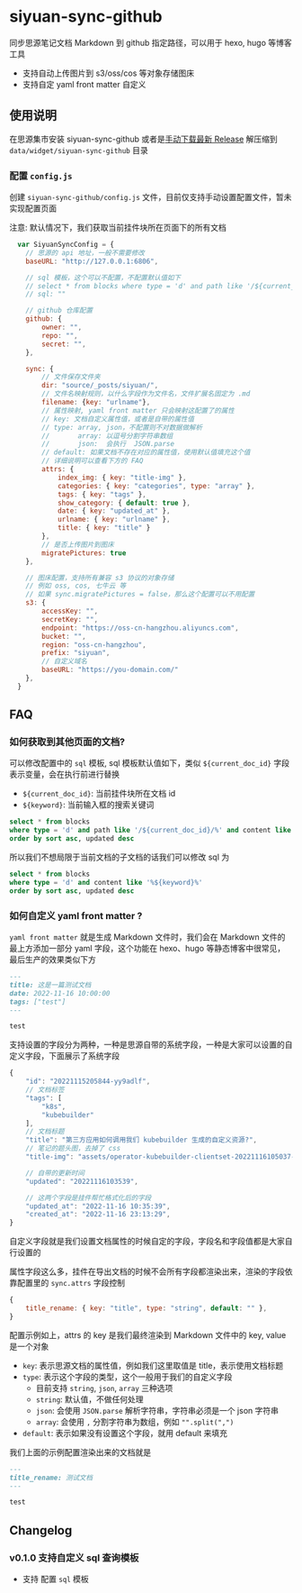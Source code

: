 # siyuan-sync-github

同步思源笔记文档 Markdown 到 github 指定路径，可以用于 hexo, hugo 等博客工具

- 支持自动上传图片到 s3/oss/cos 等对象存储图床
- 支持自定 yaml front matter 自定义

## 使用说明

在思源集市安装 siyuan-sync-github 或者是[手动下载最新 Release](https://github.com/mohuishou/siyuan-sync-github/releases) 解压缩到 `data/widget/siyuan-sync-github` 目录

### 配置 `config.js`
  
创建 `siyuan-sync-github/config.js` 文件，目前仅支持手动设置配置文件，暂未实现配置页面

注意: 默认情况下，我们获取当前挂件块所在页面下的所有文档

```js
  var SiyuanSyncConfig = {
    // 思源的 api 地址，一般不需要修改
    baseURL: "http://127.0.0.1:6806",

    // sql 模板，这个可以不配置，不配置默认值如下
    // select * from blocks where type = 'd' and path like '/${current_doc_id}/%' and content like '%${keyword}%' order by sort asc, updated desc
    // sql: ""

    // github 仓库配置
    github: {
        owner: "",
        repo: "",
        secret: "",
    },

    sync: {
        // 文件保存文件夹
        dir: "source/_posts/siyuan/",
        // 文件名映射规则，以什么字段作为文件名，文件扩展名固定为 .md
        filename: {key: "urlname"},
        // 属性映射, yaml front matter 只会映射这配置了的属性
        // key: 文档自定义属性值，或者是自带的属性值
        // type: array, json，不配置则不对数据做解析
        //       array: 以逗号分割字符串数组
        //       json:  会执行  JSON.parse
        // default: 如果文档不存在对应的属性值，使用默认值填充这个值
        // 详细说明可以查看下方的 FAQ
        attrs: {
            index_img: { key: "title-img" },
            categories: { key: "categories", type: "array" },
            tags: { key: "tags" },
            show_category: { default: true },
            date: { key: "updated_at" },
            urlname: { key: "urlname" },
            title: { key: "title" }
        },
        // 是否上传图片到图床
        migratePictures: true
    },

    // 图床配置，支持所有兼容 s3 协议的对象存储
    // 例如 oss, cos, 七牛云 等
    // 如果 sync.migratePictures = false，那么这个配置可以不用配置
    s3: {
        accessKey: "",
        secretKey: "",
        endpoint: "https://oss-cn-hangzhou.aliyuncs.com",
        bucket: "",
        region: "oss-cn-hangzhou",
        prefix: "siyuan",
        // 自定义域名
        baseURL: "https://you-domain.com/"
    },
  }
```

## FAQ

### 如何获取到其他页面的文档?

可以修改配置中的 `sql` 模板, sql 模板默认值如下，类似 `${current_doc_id}` 字段表示变量，会在执行前进行替换

- `${current_doc_id}`: 当前挂件块所在文档 id
- `${keyword}`: 当前输入框的搜索关键词

```sql
select * from blocks 
where type = 'd' and path like '/${current_doc_id}/%' and content like '%${keyword}%' 
order by sort asc, updated desc
```

所以我们不想局限于当前文档的子文档的话我们可以修改 sql 为
```sql
select * from blocks 
where type = 'd' and content like '%${keyword}%' 
order by sort asc, updated desc
```

### 如何自定义 yaml front matter ?

`yaml front matter` 就是生成 Markdown 文件时，我们会在 Markdown 文件的最上方添加一部分 yaml 字段，这个功能在 hexo、hugo 等静态博客中很常见，最后生产的效果类似下方

```markdown
---
title: 这是一篇测试文档
date: 2022-11-16 10:00:00
tags: ["test"]
---

test
```

支持设置的字段分为两种，一种是思源自带的系统字段，一种是大家可以设置的自定义字段，下面展示了系统字段

```js
{
    "id": "20221115205844-yy9adlf",
    // 文档标签
    "tags": [
        "k8s",
        "kubebuilder"
    ],
    // 文档标题
    "title": "第三方应用如何调用我们 kubebuilder 生成的自定义资源?",
    // 笔记的题头图，去掉了 css
    "title-img": "assets/operator-kubebuilder-clientset-20221116105037-powgjpb.png",

    // 自带的更新时间
    "updated": "20221116103539",

    // 这两个字段是挂件帮忙格式化后的字段
    "updated_at": "2022-11-16 10:35:39",
    "created_at": "2022-11-16 23:13:29",
}
```

自定义字段就是我们设置文档属性的时候自定的字段，字段名和字段值都是大家自行设置的

属性字段这么多，挂件在导出文档的时候不会所有字段都渲染出来，渲染的字段依靠配置里的 `sync.attrs` 字段控制

```js
{
    title_rename: { key: "title", type: "string", default: "" },
}
```

配置示例如上，attrs 的 key 是我们最终渲染到 Markdown 文件中的 key, value 是一个对象

- `key`: 表示思源文档的属性值，例如我们这里取值是 title，表示使用文档标题
- `type`: 表示这个字段的类型，这个一般用于我们的自定义字段
  - 目前支持 `string`, `json`, `array` 三种选项
  - `string`: 默认值，不做任何处理
  - `json`: 会使用 `JSON.parse` 解析字符串，字符串必须是一个 json 字符串
  - `array`: 会使用 `,` 分割字符串为数组，例如 `"".split(",")`
- `default`: 表示如果没有设置这个字段，就用 default 来填充

我们上面的示例配置渲染出来的文档就是

```markdown
---
title_rename: 测试文档
---

test
```

## Changelog

### v0.1.0 支持自定义 sql 查询模板

- 支持 配置 `sql` 模板